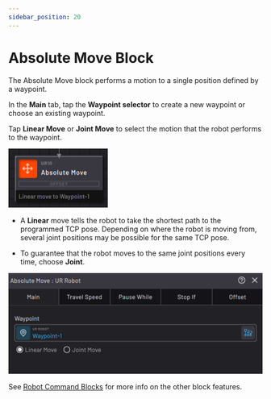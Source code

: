 ```yaml
---
sidebar_position: 20
---
```


# Absolute Move Block

The Absolute Move block performs a motion to a single position defined by a waypoint.

In the **Main** tab, tap the **Waypoint selector** to create a new waypoint or choose an existing waypoint.

Tap **Linear Move** or **Joint Move** to select the motion that the robot performs to the waypoint.

![](../Images/TaskCanvasBlockGlossary/Robot-Absolute-Block.png)

-   A **Linear** move tells the robot to take the shortest path to the programmed TCP pose. Depending on where the robot is moving from, several joint positions may be possible for the same TCP pose.

-   To guarantee that the robot moves to the same joint positions every time, choose **Joint**.

![](../Images/TaskCanvasBlockGlossary/Robot-Absolute-Settings-Main.png)

See [Robot Command Blocks](Robot-Overview.md) for more info on the other block features.


